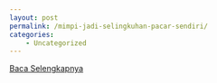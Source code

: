```yaml
---
layout: post
permalink: /mimpi-jadi-selingkuhan-pacar-sendiri/
categories:
    - Uncategorized
---
```


[Baca Selengkapnya](/07)
